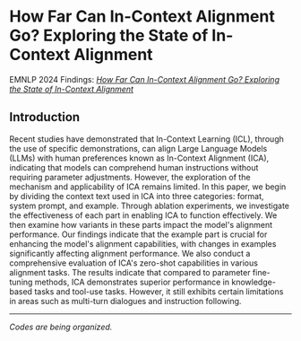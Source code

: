 # How Far Can In-Context Alignment Go? Exploring the State of In-Context Alignment
 EMNLP 2024 Findings: [_How Far Can In-Context Alignment Go? Exploring the State of In-Context Alignment_](https://arxiv.org/abs/2406.11474)

## Introduction
Recent studies have demonstrated that In-Context Learning (ICL), through the use of specific demonstrations, can align Large Language Models (LLMs) with human preferences known as In-Context Alignment (ICA), indicating that models can comprehend human instructions without requiring parameter adjustments. However, the exploration of the mechanism and applicability of ICA remains limited. In this paper, we begin by dividing the context text used in ICA into three categories: format, system prompt, and example. Through ablation experiments, we investigate the effectiveness of each part in enabling ICA to function effectively. We then examine how variants in these parts impact the model's alignment performance. Our findings indicate that the example part is crucial for enhancing the model's alignment capabilities, with changes in examples significantly affecting alignment performance. We also conduct a comprehensive evaluation of ICA's zero-shot capabilities in various alignment tasks. The results indicate that compared to parameter fine-tuning methods, ICA demonstrates superior performance in knowledge-based tasks and tool-use tasks. However, it still exhibits certain limitations in areas such as multi-turn dialogues and instruction following.

---
_Codes are being organized._
